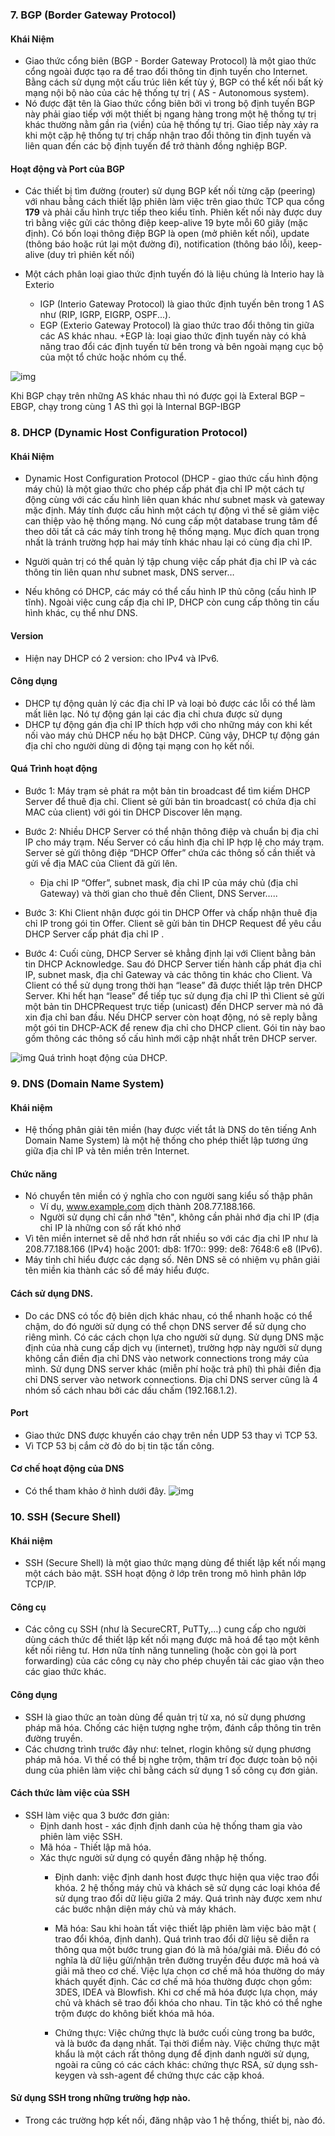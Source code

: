 ### <a name = "BGP"> 7. BGP (Border Gateway Protocol) </a>
#### Khái Niệm
- Giao thức cổng biên (BGP - Border Gateway Protocol) là một giao thức cổng ngoài được tạo ra để trao đổi thông tin định tuyến cho Internet. Bằng cách sử dụng một cấu trúc liên kết tùy ý, BGP có thể kết nối bất kỳ mạng nội bộ nào của các hệ thống tự trị ( AS - Autonomous system).
- Nó được đặt tên là Giao thức cổng biên bởi vì trong bộ định tuyến BGP này phải giao tiếp với một thiết bị ngang hàng trong một hệ thống tự trị khác thường nằm gần rìa (viền) của hệ thống tự trị. Giao tiếp này xảy ra khi một cặp hệ thống tự trị chấp nhận trao đổi thông tin định tuyến và liên quan đến các bộ định tuyến để trở thành đồng nghiệp BGP.

#### Hoạt động và Port của BGP
- Các thiết bị tìm đường (router) sử dụng BGP kết nối từng cặp (peering) với nhau bằng cách thiết lập phiên làm việc trên giao thức TCP qua cổng **179** và phải cấu hình trực tiếp theo kiểu tĩnh. Phiên kết nối này được duy trì bằng việc gửi các thông điệp keep-alive 19 byte mỗi 60 giây (mặc định). Có bốn loại thông điệp BGP là open (mở phiên kết nối), update (thông báo hoặc rút lại một đường đi), notification (thông báo lỗi), keep-alive (duy trì phiên kết nối)

- Một cách phân loại giao thức định tuyến đó là liệu chúng là Interio hay là Exterio
  - IGP (Interio Gateway Protocol) là giao thức định tuyến bên trong 1 AS như (RIP, IGRP, EIGRP, OSPF...).
  - EGP (Exterio Gateway Protocol) là giao thức trao đổi thông tin giữa các AS khác nhau.
    +EGP là: loại giao thức định tuyến này có khả năng trao đổi các định tuyến từ bên trong và bên ngoài mạng cục bộ của một tổ chức hoặc nhóm cụ thể. 
    
![img](https://vnpro.vn/wp-content/uploads/2015/07/Border-Gateway-Protocol.jpg)

Khi BGP chạy trên những AS khác nhau thì nó được gọi là Exteral BGP – EBGP, chạy trong cùng 1 AS thì gọi là Internal BGP-IBGP

### <a name = "DHCP"> 8. DHCP (Dynamic Host Configuration Protocol) </a>
#### Khái Niệm
- Dynamic Host Configuration Protocol (DHCP - giao thức cấu hình động máy chủ) là một giao thức cho phép cấp phát địa chỉ IP một cách tự động cùng với các cấu hình liên quan khác như subnet mask và gateway mặc định. Máy tính được cấu hình một cách tự động vì thế sẽ giảm việc can thiệp vào hệ thống mạng. Nó cung cấp một database trung tâm để theo dõi tất cả các máy tính trong hệ thống mạng. Mục đích quan trọng nhất là tránh trường hợp hai máy tính khác nhau lại có cùng địa chỉ IP.

- Người quản trị có thể quản lý tập chung việc cấp phát địa chỉ IP và các thông tin liên quan như subnet mask, DNS server…

- Nếu không có DHCP, các máy có thể cấu hình IP thủ công (cấu hình IP tĩnh). Ngoài việc cung cấp địa chỉ IP, DHCP còn cung cấp thông tin cấu hình khác, cụ thể như DNS.

#### Version
- Hiện nay DHCP có 2 version: cho IPv4 và IPv6.

#### Công dụng 
- DHCP tự động quản lý các địa chỉ IP và loại bỏ được các lỗi có thể làm mất liên lạc. Nó tự động gán lại các địa chỉ chưa được sử dụng
- DHCP tự động gán địa chỉ IP thích hợp với cho những máy con khi kết nối vào máy chủ DHCP nếu họ bật DHCP. Cũng vậy, DHCP tự động gán địa chỉ cho người dùng di động tại mạng con họ kết nối.

#### Quá Trình hoạt động
- Bước 1: Máy trạm sẻ phát ra một bản tin broadcast để tìm kiếm DHCP Server để thuê địa chỉ. Client sẻ gửi bản tin broadcast( có chứa địa chỉ MAC của client) với gói tin DHCP Discover lên mạng.

- Bước 2: Nhiều DHCP Server có thể nhận thông điệp và chuẩn bị địa chỉ IP cho máy trạm. Nếu Server có cấu hình địa chỉ IP hợp lệ cho máy trạm. Server sẻ gửi thông điệp “DHCP Offer” chứa các thông số cần thiết và gửi về địa MAC của Client đã gửi lên.
  - Địa chỉ IP “Offer”, subnet mask, địa chỉ IP của máy chủ (địa chỉ Gateway) và thời gian cho thuê đến Client, DNS Server…..

- Bước 3: Khi Client nhận được gói tin DHCP Offer và chấp nhận thuê địa chỉ IP trong gói tin Offer. Client sẽ gửi bản tin DHCP Request để yêu cầu DHCP Server cấp phát địa chỉ IP .

- Bước 4: Cuối cùng, DHCP Server sẻ khẳng định lại với Client bằng bản tin DHCP Acknowledge. Sau đó DHCP Server tiến hành cấp phát địa chỉ IP, subnet mask, địa chỉ Gateway  và các thông tin khác cho Client. Và Client có thể sử dụng trong thời hạn “lease” đã được thiết lập trên DHCP Server. Khi hết hạn “lease” để tiếp tục sử dụng địa chỉ IP thì Client sẻ gửi một bản tin DHCPRequest trực tiếp (unicast) đến DHCP server mà nó đã xin địa chỉ  ban đầu. Nếu DHCP server còn hoạt động, nó sẽ reply bằng một gói tin DHCP-ACK để renew địa chỉ cho DHCP client. Gói tin này bao gồm thông các thông số cấu hình mới cập nhật nhất trên DHCP server.

![img](https://itforvn.com/wp-content/uploads/2017/12/DHCP-packet.jpg)
Quá trình hoạt động của DHCP.
### <a name = "DNS"> 9. DNS (Domain Name System) </a>
#### Khái niệm
- Hệ thống phân giải tên miền (hay được viết tắt là DNS do tên tiếng Anh Domain Name System) là một hệ thống cho phép thiết lập tương ứng giữa địa chỉ IP và tên miền trên Internet.

#### Chức năng
- Nó chuyển tên miền có ý nghĩa cho con người sang kiểu số thập phân
  - Ví dụ, www.example.com dịch thành 208.77.188.166.
  - Người sử dụng chỉ cần nhớ "tên", không cần phải nhớ địa chỉ IP (địa chỉ IP là những con số rất khó nhớ
- Vì tên miền internet sẽ dễ nhớ hơn rất nhiều so với các địa chỉ IP như là 208.77.188.166 (IPv4) hoặc 2001: db8: 1f70:: 999: de8: 7648:6 e8 (IPv6). 
- Máy tỉnh chỉ hiểu được các dạng số. Nên DNS sẽ có nhiệm vụ phân giải tên miền kia thành các số để máy hiểu được.

#### Cách sử dụng DNS.
- Do các DNS có tốc độ biên dịch khác nhau, có thể nhanh hoặc có thể chậm, do đó người sử dụng có thể chọn DNS server để sử dụng cho riêng mình. Có các cách chọn lựa cho người sử dụng. Sử dụng DNS mặc định của nhà cung cấp dịch vụ (internet), trường hợp này người sử dụng không cần điền địa chỉ DNS vào network connections trong máy của mình. Sử dụng DNS server khác (miễn phí hoặc trả phí) thì phải điền địa chỉ DNS server vào network connections. Địa chỉ DNS server cũng là 4 nhóm số cách nhau bởi các dấu chấm (192.168.1.2).

#### Port
- Giao thức DNS được khuyến cáo chạy trên nền UDP 53 thay vì TCP 53.
- Vì TCP 53 bị cắm cờ đỏ do bị tin tặc tấn công.

#### Cơ chế hoạt động của DNS
- Có thể tham khảo ở hình dưới đây.
![img](https://whitehat.vn/image/xenforo_image/1490892963How_DNS_Works.jpg)

### <a name = "SSH"> 10. SSH (Secure Shell) </a>
#### Khái niệm
- SSH (Secure Shell) là một giao thức mạng dùng để thiết lập kết nối mạng một cách bảo mật. SSH hoạt động ở lớp trên trong mô hình phân lớp TCP/IP. 

#### Công cụ
- Các công cụ SSH (như là SecureCRT, PuTTy,…) cung cấp cho người dùng cách thức để thiết lập kết nối mạng được mã hoá để tạo một kênh kết nối riêng tư. Hơn nữa tính năng tunneling (hoặc còn gọi là port forwarding) của các công cụ này cho phép chuyển tải các giao vận theo các giao thức khác.

#### Công dụng
- SSH là giao thức an toàn dùng để quản trị từ xa, nó sử dụng phương pháp mã hóa. Chống các hiện tượng nghe trộm, đánh cắp thông tin trên đường truyền. 
- Các chương trình trước đây như: telnet, rlogin không sử dụng phương pháp mã hóa. Vì thế có thể bị nghe trộm, thậm trí đọc được toàn bộ nội dung của phiên làm việc chỉ bằng cách sử dụng 1 số công cụ đơn giản.

#### Cách thức làm việc của SSH
- SSH làm việc qua 3 bước đơn giản:
  - Định danh host - xác định định danh của hệ thống tham gia vào phiên làm việc SSH.
  - Mã hóa - Thiết lập mã hóa.
  - Xác thực người sử dụng có quyền đăng nhập hệ thống.
    + Định danh: việc định danh host được thực hiện qua việc trao đổi khóa. 2 hệ thống máy chủ và khách sẽ sử dụng các loại khóa để sử dụng trao đổi dữ liệu giữa 2 máy. Quá trình này được xem như các bước nhận diện máy chủ và máy khách.
    
    + Mã hóa: Sau khi hoàn tất việc thiết lập phiên làm việc bảo mật ( trao đổi khóa, định danh). Quá trình trao đổi dữ liệu sẽ diễn ra thông qua một bước trung gian đó là mã hóa/giải mã. Điều đó có nghĩa là dữ liệu gửi/nhận trên đường truyền đều được mã hoá và giải mã theo cơ chế. Việc lựa chọn cơ chế mã hóa thường do máy khách quyết định. Các cơ chế mã hóa thường được chọn gồm: 3DES, IDEA và Blowfish. Khi cơ chế mã hóa được lựa chọn, máy chủ và khách sẽ trao đổi khóa cho nhau. Tin tặc khó có thể nghe trộm được do không biết khóa mã hóa.
    
    + Chứng thực: Việc chứng thực là bước cuối cùng trong ba bước, và là bước đa dạng nhất. Tại thời điểm này. Việc chứng thực mật khẩu là một cách rất thông dụng để định danh người sử dụng, ngoài ra cũng có các cách khác: chứng thực RSA, sử dụng ssh-keygen và ssh-agent để chứng thực các cặp khoá.
    
#### Sử dụng SSH trong những trường hợp nào.
- Trong các trường hợp kết nối, đăng nhập vào 1 hệ thống, thiết bị, nào đó.
